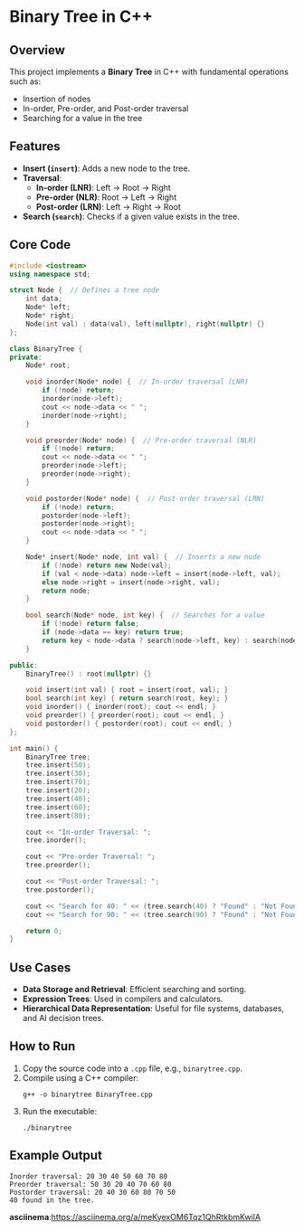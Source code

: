 # Binary Tree in C++

## **Overview**
This project implements a **Binary Tree** in C++ with fundamental operations such as:
- Insertion of nodes
- In-order, Pre-order, and Post-order traversal
- Searching for a value in the tree

## **Features**
- **Insert (`insert`)**: Adds a new node to the tree.
- **Traversal**:
  - **In-order (LNR)**: Left → Root → Right
  - **Pre-order (NLR)**: Root → Left → Right
  - **Post-order (LRN)**: Left → Right → Root
- **Search (`search`)**: Checks if a given value exists in the tree.

## **Core Code**
```cpp
#include <iostream>
using namespace std;

struct Node {  // Defines a tree node
    int data;
    Node* left;
    Node* right;
    Node(int val) : data(val), left(nullptr), right(nullptr) {}
};

class BinaryTree {
private:
    Node* root;

    void inorder(Node* node) {  // In-order traversal (LNR)
        if (!node) return;
        inorder(node->left);
        cout << node->data << " ";
        inorder(node->right);
    }

    void preorder(Node* node) {  // Pre-order traversal (NLR)
        if (!node) return;
        cout << node->data << " ";
        preorder(node->left);
        preorder(node->right);
    }

    void postorder(Node* node) {  // Post-order traversal (LRN)
        if (!node) return;
        postorder(node->left);
        postorder(node->right);
        cout << node->data << " ";
    }

    Node* insert(Node* node, int val) {  // Inserts a new node
        if (!node) return new Node(val);
        if (val < node->data) node->left = insert(node->left, val);
        else node->right = insert(node->right, val);
        return node;
    }

    bool search(Node* node, int key) {  // Searches for a value
        if (!node) return false;
        if (node->data == key) return true;
        return key < node->data ? search(node->left, key) : search(node->right, key);
    }

public:
    BinaryTree() : root(nullptr) {}

    void insert(int val) { root = insert(root, val); }
    bool search(int key) { return search(root, key); }
    void inorder() { inorder(root); cout << endl; }
    void preorder() { preorder(root); cout << endl; }
    void postorder() { postorder(root); cout << endl; }
};

int main() {
    BinaryTree tree;
    tree.insert(50);
    tree.insert(30);
    tree.insert(70);
    tree.insert(20);
    tree.insert(40);
    tree.insert(60);
    tree.insert(80);

    cout << "In-order Traversal: ";
    tree.inorder();

    cout << "Pre-order Traversal: ";
    tree.preorder();

    cout << "Post-order Traversal: ";
    tree.postorder();

    cout << "Search for 40: " << (tree.search(40) ? "Found" : "Not Found") << endl;
    cout << "Search for 90: " << (tree.search(90) ? "Found" : "Not Found") << endl;

    return 0;
}
```

## **Use Cases**
- **Data Storage and Retrieval**: Efficient searching and sorting.
- **Expression Trees**: Used in compilers and calculators.
- **Hierarchical Data Representation**: Useful for file systems, databases, and AI decision trees.

## **How to Run**
1. Copy the source code into a `.cpp` file, e.g., `binarytree.cpp`.
2. Compile using a C++ compiler:
   ```
   g++ -o binarytree BinaryTree.cpp
   ```
3. Run the executable:
   ```
   ./binarytree
   ```

## **Example Output**
```
Inorder traversal: 20 30 40 50 60 70 80
Preorder traversal: 50 30 20 40 70 60 80
Postorder traversal: 20 40 30 60 80 70 50
40 found in the tree.
```
**asciinema**:https://asciinema.org/a/meKyexOM6Tqz1QhRtkbmKwilA 
